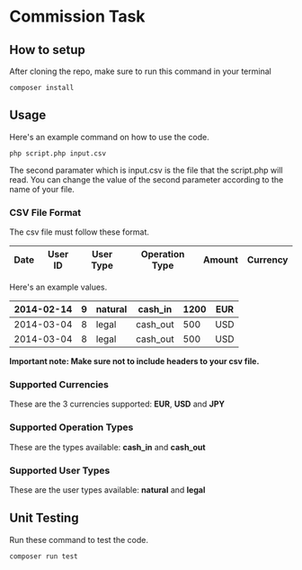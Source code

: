 # Commission Task
## How to setup
After cloning the repo, make sure to run this command in your terminal
```
composer install
```
## Usage
Here's an example command on how to use the code.
```
php script.php input.csv
```
The second paramater which is input.csv is the file that the script.php
will read.
You can change the value of the second parameter according to the name of
your file.

### **CSV File Format**
The csv file must follow these format.

| Date | User ID | User Type | Operation Type | Amount | Currency |
| --- | --- | --- | --- | --- | --- |

Here's an example values.

| 2014-02-14 | 9 | natural | cash_in | 1200 | EUR |
| --- | --- | --- | --- | --- | --- |
| 2014-03-04 | 8 | legal | cash_out | 500 | USD |
| 2014-03-04 | 8 | legal | cash_out | 500 | USD |

**Important note: Make sure not to include headers to your csv file.**

### **Supported Currencies**
These are the 3 currencies supported: **EUR**, **USD** and **JPY**

### **Supported Operation Types**
These are the types available: **cash_in** and **cash_out**

### **Supported User Types**
These are the user types available: **natural** and **legal**

## Unit Testing
Run these command to test the code.
```
composer run test
```
